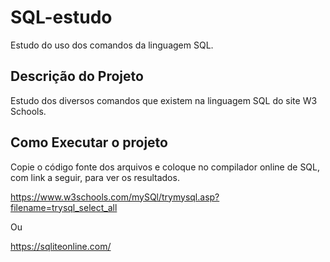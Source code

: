 # SQL-estudo
Estudo do uso dos comandos da linguagem SQL.

## Descrição do Projeto 
  
  Estudo dos diversos comandos que existem na linguagem SQL do site W3 Schools.
  
## Como Executar o projeto

Copie o código fonte dos arquivos e coloque no compilador online de SQL, com link a seguir, para ver os resultados.

https://www.w3schools.com/mySQl/trymysql.asp?filename=trysql_select_all

Ou 

https://sqliteonline.com/
